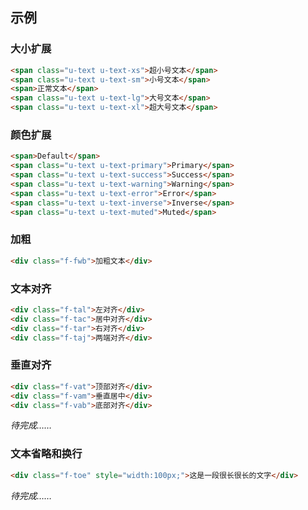 ## 示例
### 大小扩展

<div class="m-example"></div>

```html
<span class="u-text u-text-xs">超小号文本</span>
<span class="u-text u-text-sm">小号文本</span>
<span>正常文本</span>
<span class="u-text u-text-lg">大号文本</span>
<span class="u-text u-text-xl">超大号文本</span>
```

### 颜色扩展

<div class="m-example"></div>

```html
<span>Default</span>
<span class="u-text u-text-primary">Primary</span>
<span class="u-text u-text-success">Success</span>
<span class="u-text u-text-warning">Warning</span>
<span class="u-text u-text-error">Error</span>
<span class="u-text u-text-inverse">Inverse</span>
<span class="u-text u-text-muted">Muted</span>
```

### 加粗

<div class="m-example"></div>

```html
<div class="f-fwb">加粗文本</div>
```

### 文本对齐

<div class="m-example"></div>

```html
<div class="f-tal">左对齐</div>
<div class="f-tac">居中对齐</div>
<div class="f-tar">右对齐</div>
<div class="f-taj">两端对齐</div>
```

### 垂直对齐

<div class="m-example"></div>

```html
<div class="f-vat">顶部对齐</div>
<div class="f-vam">垂直居中</div>
<div class="f-vab">底部对齐</div>
```

*待完成……*

### 文本省略和换行

<div class="m-example"></div>

```html
<div class="f-toe" style="width:100px;">这是一段很长很长的文字</div>
```

*待完成……*
